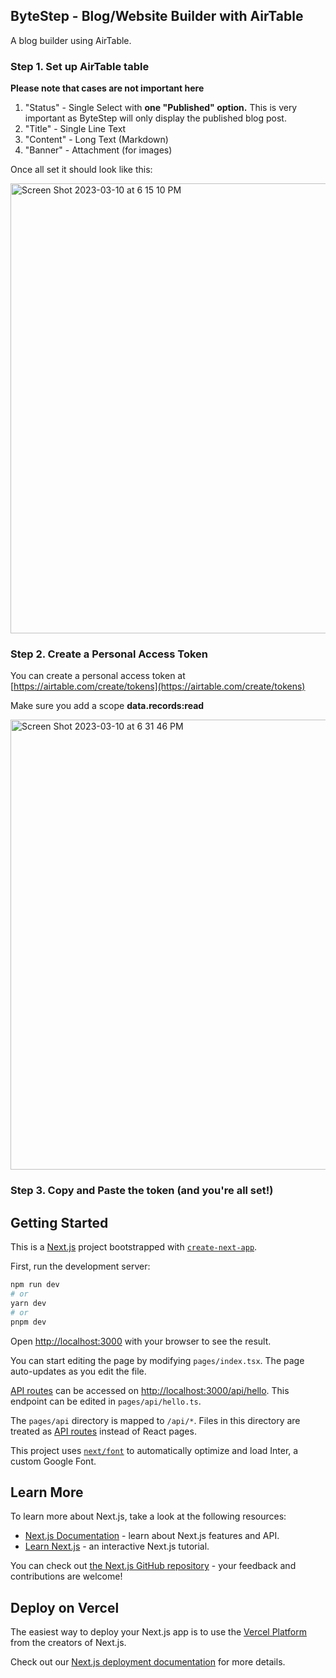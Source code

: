 ## ByteStep - Blog/Website Builder with AirTable

A blog builder using AirTable. 


### Step 1. Set up AirTable table

**Please note that cases are not important here**

1. "Status" - Single Select with **one "Published" option.** This is very important as ByteStep will only display the published blog post.
2. "Title" - Single Line Text 
3. "Content" - Long Text (Markdown)
4. "Banner" - Attachment (for images)

Once all set it should look like this:

<img width="720" alt="Screen Shot 2023-03-10 at 6 15 10 PM" src="https://user-images.githubusercontent.com/4682613/224459763-3f9239fc-04bf-4774-aac0-5ee692a4a72b.png">


### Step 2. Create a Personal Access Token 

You can create a personal access token at [https://airtable.com/create/tokens](https://airtable.com/create/tokens)

Make sure you add a scope **data.records:read**

<img width="720" alt="Screen Shot 2023-03-10 at 6 31 46 PM" src="https://user-images.githubusercontent.com/4682613/224460403-ea878638-6f7f-4895-a372-ef5e43128ede.png">


### Step 3. Copy and Paste the token (and you're all set!)






## Getting Started

This is a [Next.js](https://nextjs.org/) project bootstrapped with [`create-next-app`](https://github.com/vercel/next.js/tree/canary/packages/create-next-app).

First, run the development server:

```bash
npm run dev
# or
yarn dev
# or
pnpm dev
```

Open [http://localhost:3000](http://localhost:3000) with your browser to see the result.

You can start editing the page by modifying `pages/index.tsx`. The page auto-updates as you edit the file.

[API routes](https://nextjs.org/docs/api-routes/introduction) can be accessed on [http://localhost:3000/api/hello](http://localhost:3000/api/hello). This endpoint can be edited in `pages/api/hello.ts`.

The `pages/api` directory is mapped to `/api/*`. Files in this directory are treated as [API routes](https://nextjs.org/docs/api-routes/introduction) instead of React pages.

This project uses [`next/font`](https://nextjs.org/docs/basic-features/font-optimization) to automatically optimize and load Inter, a custom Google Font.

## Learn More

To learn more about Next.js, take a look at the following resources:

- [Next.js Documentation](https://nextjs.org/docs) - learn about Next.js features and API.
- [Learn Next.js](https://nextjs.org/learn) - an interactive Next.js tutorial.

You can check out [the Next.js GitHub repository](https://github.com/vercel/next.js/) - your feedback and contributions are welcome!

## Deploy on Vercel

The easiest way to deploy your Next.js app is to use the [Vercel Platform](https://vercel.com/new?utm_medium=default-template&filter=next.js&utm_source=create-next-app&utm_campaign=create-next-app-readme) from the creators of Next.js.

Check out our [Next.js deployment documentation](https://nextjs.org/docs/deployment) for more details.
